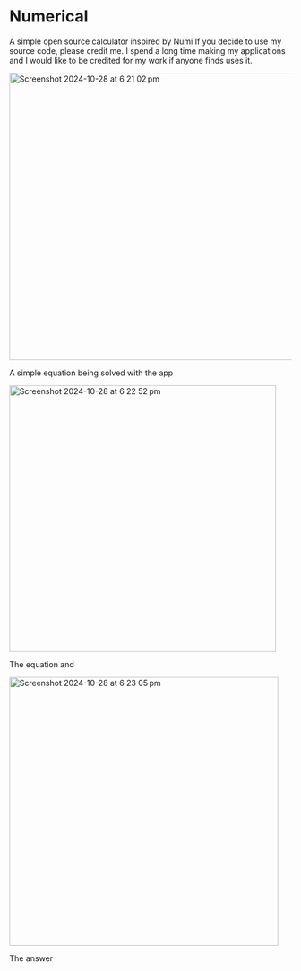 # Numerical
A simple open source calculator inspired by Numi
If you decide to use my source code, please credit me. I spend a long time making my applications and I would like to be credited for my work if anyone finds uses it.

<img width="513" alt="Screenshot 2024-10-28 at 6 21 02 pm" src="https://github.com/user-attachments/assets/3c84692c-f263-437c-bd27-df4e28654a7c">

A simple equation being solved with the app 

<img width="476" alt="Screenshot 2024-10-28 at 6 22 52 pm" src="https://github.com/user-attachments/assets/6fb96e91-c9cd-4fdd-9257-0312ee581633">

The equation and 

<img width="480" alt="Screenshot 2024-10-28 at 6 23 05 pm" src="https://github.com/user-attachments/assets/786504dd-11c2-4d8e-81df-1e69f20f5078">

The answer


